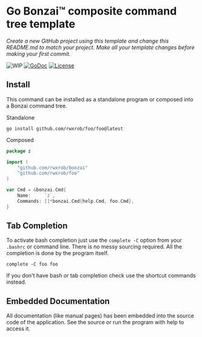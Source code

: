 # Go Bonzai™ composite command tree template

*Create a new GitHub project using this template and change this
README.md to match your project. Make all your template changes before
making your first commit.*

![WIP](https://img.shields.io/badge/status-wip-red)
[![GoDoc](https://godoc.org/github.com/rwxrob/foo?status.svg)](https://godoc.org/github.com/rwxrob/foo)
[![License](https://img.shields.io/badge/license-Apache2-brightgreen.svg)](LICENSE)

## Install

This command can be installed as a standalone program or composed into 
a Bonzai command tree.

Standalone

```
go install github.com/rwxrob/foo/foo@latest
```

Composed

```go
package z

import (
	"github.com/rwxrob/bonzai"
	"github.com/rwxrob/foo"
)

var Cmd = &bonzai.Cmd{
	Name:     `z`,
	Commands: []*bonzai.Cmd{help.Cmd, foo.Cmd},
}
```

## Tab Completion

To activate bash completion just use the `complete -C` option from your
`.bashrc` or command line. There is no messy sourcing required. All the
completion is done by the program itself.

```
complete -C foo foo
```

If you don't have bash or tab completion check use the shortcut
commands instead.

## Embedded Documentation

All documentation (like manual pages) has been embedded into the source
code of the application. See the source or run the program with help to
access it.
